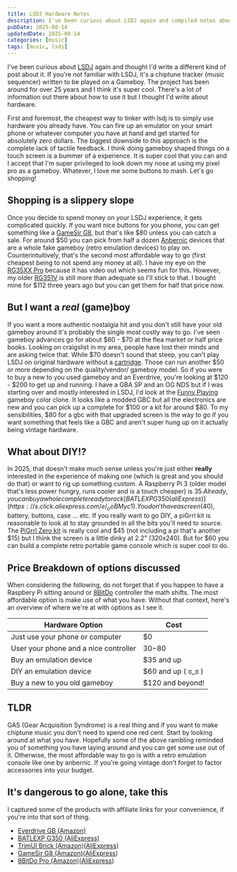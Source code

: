 ```yaml
---
title: LSDJ Hardware Notes
description: I've been curious about LSDJ again and compiled notes about hardware considerations
pubDate: 2025-08-14
updatedDate: 2025-08-14
categories: [music]
tags: [music, lsdj]
---
```


I've been curious about [LSDJ](https://www.littlesounddj.com/lsd/index.php)
again and thought I'd write a different kind of post about it. If you're not
familiar with LSDJ, it's a chiptune tracker (music sequencer) written to be
played on a Gameboy. The project has been around for over 25 years and I think
it's super cool. There's a lot of information out there about how to use it but
I thought I'd write about hardware.

First and foremost, the cheapest way to tinker with lsdj is to simply use
hardware you already have. You can fire up an emulator on your smart phone or
whatever computer you have at hand and get started for absolutely zero dollars.
The biggest downside to this approach is the complete lack of tactile feedback.
I think doing gameboy shaped things on a touch screen is a bummer of a
experience. It is super cool that you can and I accept that I'm super privileged
to look down my nose at using my pixel pro as a gameboy. Whatever, I love me
some buttons to mash. Let's go shopping!

## Shopping is a slippery slope

Once you decide to spend money on your LSDJ experience, it gets complicated
quickly. If you want nice buttons for you phone, you can get something like a
[GameSir G8](https://amzn.to/3HyflGM), but that's like $80 unless you can catch
a sale. For around $50 you can pick from half a dozen
[Anbernic](https://anbernic.com/) devices that are a whole fake gameboy (retro
emulation devices) to play on. Counterintuitively, that's the second most
affordable way to go (first cheapest being to not spend any money at all). I
have my eye on the [RG35XX Pro](https://amzn.to/47ghhyr) because it has video
out which seems fun for this. However, my older
[RG351V](https://amzn.to/4oA1SPu) is still more than adequate so I'll stick to
that. I bought mine for $112 three years ago but you can get them for half that
price now.

## But I want a _real_ (game)boy

If you want a more authentic nostalgia hit and you don't still have your old
gameboy around it's probably the single most costly way to go. I've seen gameboy
advances go for about $60 - $70 at the flea market or half price books. Looking
on craigslist in my area, people have lost their minds and are asking twice
that. While $70 doesn't sound that steep, you can't play LSDJ on original
hardware without a [cartridge](https://amzn.to/3HvuEjE). Those can run another
$50 or more depending on the quality/vendor/ gameboy model. So if you were to
buy a new to you used gameboy and an Everdrive, you're looking at $120 - $200 to
get up and running. I have a GBA SP and an OG NDS but if I was starting over and
mostly interested in LSDJ, I'd look at the [Funny
Playing](https://funnyplaying.com/products/fpgbc-console?pr_prod_strat=e5_desc&pr_rec_id=fb311b7de&pr_rec_pid=7445149450301&pr_ref_pid=7147650809917&pr_seq=uniform)
gameboy color clone. It looks like a modded GBC but all the electronics are new
and you can pick up a complete for $100 or a kit for around $80. To my
sensibilities, $80 for a gbc with that upgraded screen is the way to go if you
want something that feels like a GBC and aren't super hung up on it actually
being vintage hardware.

## What about DIY!?

In 2025, that doesn't make much sense unless you're just either **really**
interested in the experience of making one (which is great and you should do
that) or want to rig up something custom. A Raspberry Pi 3 (older model that's
less power hungry, runs cooler and is a touch cheaper) is $35. Already, you can
buy a whole complete ready to rock [BATLEXP G350
(aliExpress)](https://s.click.aliexpress.com/e/_ooBMyc1). You don't have a
screen ($40), battery, buttons, case ... etc. If you really want to go DIY, a
piGrrl kit is reasonable to look at to stay grounded in all the bits you'll need
to source. The [PiGrrl Zero kit](https://www.adafruit.com/product/3160) is
really cool and $45 (not including a pi that's another $15) but I think the
screen is a little dinky at 2.2" (320x240). But for $60 you can build a complete
retro portable game console which is super cool to do.

## Price Breakdown of options discussed

When considering the following, do not forget that if you happen to have a
Raspbery Pi sitting around or [8BitDo](https://amzn.to/419usxb) controller the
math shifts. The most affordable option is make use of what you have. Without
that context, here's an overview of where we're at with options as I see it.

| Hardware Option                       | Cost               |
| ------------------------------------- | ------------------ |
| Just use your phone or computer       | $0                 |
| User your phone and a nice controller | $30-$80            |
| Buy an emulation device               | $35 and up         |
| DIY an emulation device               | $60 and up ( ಠ_ಠ ) |
| Buy a new to you old gameboy          | $120 and beyond!   |

## TLDR

GAS (Gear Acquisition Syndrome) is a real thing and if you want to make chiptune
music you don't need to spend one red cent. Start by looking around at what you
have. Hopefully some of the above rambling reminded you of something you have
laying around and you can get some use out of it. Otherwise, the most affordable
way to go is with a retro emulation console like one by anbernic. If you're
going vintage don't forget to factor accessories into your budget.

## It's dangerous to go alone, take this

I captured some of the products with affiliate links for your convenience, if
you're into that sort of thing.

- [Everdrive GB (Amazon)](https://amzn.to/3HvuEjE)
- [BATLEXP G350 (AliExpress)](https://s.click.aliexpress.com/e/_ooBMyc1)
- [TrimUI Brick (Amazon)](https://amzn.to/4mnsDFw)([AliExpress](https://s.click.aliexpress.com/e/_okxvPjX))
- [GameSir G8 (Amazon)](https://amzn.to/3HyflGM)([AliExpress](https://s.click.aliexpress.com/e/_ooJgUfT))
- [8BitDo Pro (Amazon)](https://amzn.to/419usxb)([AliExpress](https://s.click.aliexpress.com/e/_oD7CP2N))
